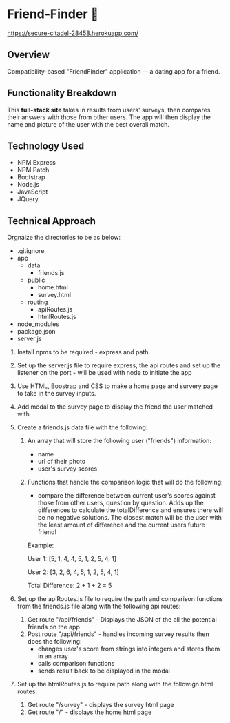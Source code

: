 # Friend-Finder :dancers:

 https://secure-citadel-28458.herokuapp.com/

## Overview

Compatibility-based "FriendFinder" application --  a dating app for a friend.

## Functionality Breakdown
This **full-stack site** takes in results from users' surveys, then compares their answers with those from other users. The app will then display the name and picture of the user with the best overall match.

## Technology Used
- NPM Express
- NPM Patch
- Bootstrap
- Node.js
- JavaScript
- JQuery

## Technical Approach
Orgnaize the directories to be as below:
 - .gitignore
  - app
    - data
      - friends.js
    - public
      - home.html
      - survey.html
    - routing
      - apiRoutes.js
      - htmlRoutes.js
  - node_modules
  - package.json
  - server.js

1. Install npms to be required - express and path
1. Set up the server.js file to require express, the api routes and set up the listener on the port - will be used with node to initiate the app
1. Use HTML, Boostrap and CSS to make a home page and survery page to take in the survey inputs. 
1. Add modal to the survey page to display the friend the user matched with 
1. Create a friends.js data file with the following:
    1. An array that will store the following user ("friends") information:
       - name
       - url of their photo
       - user's survey scores
    1. Functions that handle the comparison logic that will do the following:  
       - compare the difference between current user's scores against those from other users, question by question. Adds up the differences to calculate the totalDifference and ensures there will be no negative solutions. The closest match will be the user with the least amount of difference and the current users future friend!

        Example:

       User 1: [5, 1, 4, 4, 5, 1, 2, 5, 4, 1]

       User 2: [3, 2, 6, 4, 5, 1, 2, 5, 4, 1]

       Total Difference: 2 + 1 + 2 = 5

1. Set up the apiRoutes.js file to require the path and comparison functions from the friends.js file along with the following api routes:
    1. Get route "/api/friends" -  Displays the JSON of the all the potential friends on the app
    1. Post route "/api/friends" - handles incoming survey results then does the following:
       - changes user's score from strings into integers and stores them in an array
       - calls comparison functions
       - sends result back to be displayed in the modal
1. Set up the htmlRoutes.js to require path along with the followign html routes:
   1. Get route "/survey" - displays the survey html page
   1. Get route "/" - displays the home html page
